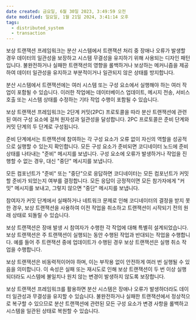 ```yaml
---
date created: 금요일, 6월 30일 2023, 3:49:59 오전
date modified: 일요일, 1월 21일 2024, 3:41:14 오후
tags:
  - distributed_system
  - transaction
---
```


보상 트랜잭션 프레임워크는 분산 시스템에서 트랜잭션 처리 중 장애나 오류가 발생할 경우 데이터의 일관성을 보장하고 시스템 무결성을 유지하기 위해 사용되는 디자인 패턴입니다. 불완전하거나 실패한 트랜잭션의 영향을 롤백하거나 보상하는 메커니즘을 제공하여 데이터 일관성을 유지하고 부분적이거나 일관되지 않은 상태를 방지합니다.

분산 시스템에서 트랜잭션에는 여러 시스템 또는 구성 요소에서 실행해야 하는 여러 작업이 포함될 수 있습니다. 이러한 작업에는 데이터베이스 업데이트, 메시지 전송, 서비스 호출 또는 시스템 상태를 수정하는 기타 작업 수행이 포함될 수 있습니다.


보상 트랜잭션 프레임워크는 2단계 커밋(2PC) 프로토콜을 따라 분산 트랜잭션에 관련된 여러 구성 요소에 걸쳐 원자성과 일관성을 달성합니다. 2PC 프로토콜은 준비 단계와 커밋 단계의 두 단계로 구성됩니다.

준비 단계에서는 트랜잭션에 참여하는 각 구성 요소가 오류 없이 자신의 역할을 성공적으로 실행할 수 있는지 확인합니다. 모든 구성 요소가 준비되면 코디네이터 노드에 준비 상태를 나타내는 "준비" 메시지를 보냅니다. 구성 요소에 오류가 발생하거나 작업을 진행할 수 없는 경우, 대신 "중단" 메시지를 보냅니다.

모든 컴포넌트가 "준비" 또는 "중단"으로 응답하면 코디네이터는 모든 컴포넌트가 커밋할 준비가 되었는지 여부를 결정합니다. 모든 응답이 긍정적이면 모든 참가자에게 "커밋" 메시지를 보내고, 그렇지 않으면 "중단" 메시지를 보냅니다.

참여자가 커밋 단계에서 실패하거나 네트워크 문제로 인해 코디네이터의 결정을 받지 못한 경우, 보상 트랜잭션을 사용하여 이전 작업을 취소하고 트랜잭션이 시작되기 전의 원래 상태로 되돌릴 수 있습니다.

보상 트랜잭션은 장애 발생 시 참여자가 수행한 각 작업에 대해 특별히 설계되었습니다. 보상 트랜잭션은 주 트랜잭션이 실행되는 동안 수행된 작업과 반대되는 작업을 수행합니다. 예를 들어 주 트랜잭션 중에 업데이트가 수행된 경우 보상 트랜잭션은 실행 취소 작업을 수행합니다.

보상 트랜잭션은 비동력적이어야 하며, 이는 부작용 없이 안전하게 여러 번 실행될 수 있음을 의미합니다. 이 속성은 실패 또는 재시도로 인해 보상 트랜잭션이 두 번 이상 실행되더라도 시스템에 불일치나 원치 않는 변경이 발생하지 않도록 보장합니다.

보상 트랜잭션 프레임워크를 활용하면 분산 시스템은 장애나 오류가 발생하더라도 데이터 일관성과 무결성을 유지할 수 있습니다. 불완전하거나 실패한 트랜잭션에서 정상적으로 복구할 수 있으므로 분산 트랜잭션에 관련된 모든 구성 요소가 변경 사항을 롤백하고 시스템을 일관된 상태로 복원할 수 있습니다.